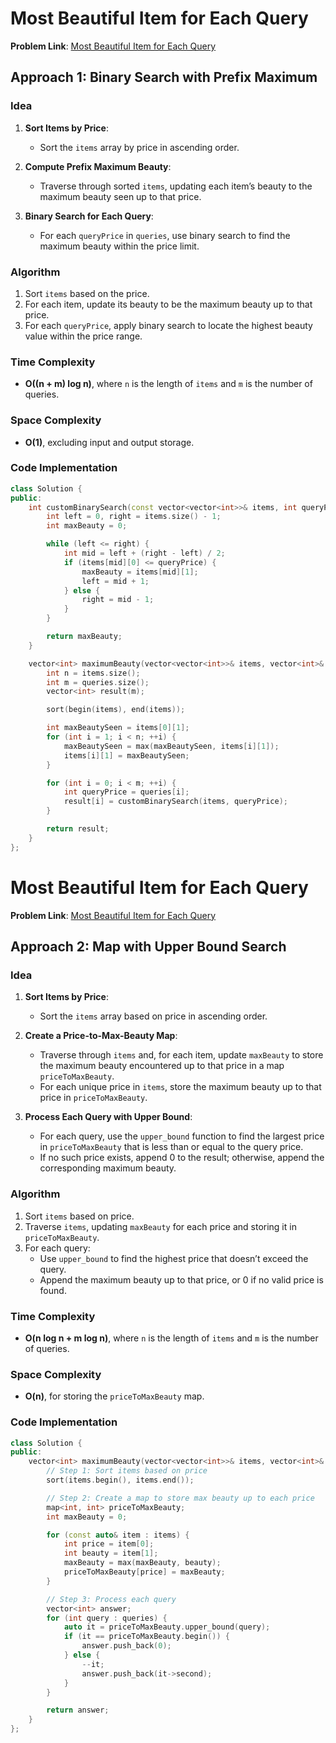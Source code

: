 # Most Beautiful Item for Each Query

**Problem Link**: [Most Beautiful Item for Each Query](https://leetcode.com/problems/most-beautiful-item-for-each-query/)

## Approach 1: Binary Search with Prefix Maximum

### Idea

1. **Sort Items by Price**:
   - Sort the `items` array by price in ascending order.
2. **Compute Prefix Maximum Beauty**:

   - Traverse through sorted `items`, updating each item’s beauty to the maximum beauty seen up to that price.

3. **Binary Search for Each Query**:
   - For each `queryPrice` in `queries`, use binary search to find the maximum beauty within the price limit.

### Algorithm

1. Sort `items` based on the price.
2. For each item, update its beauty to be the maximum beauty up to that price.
3. For each `queryPrice`, apply binary search to locate the highest beauty value within the price range.

### Time Complexity

- **O((n + m) log n)**, where `n` is the length of `items` and `m` is the number of queries.

### Space Complexity

- **O(1)**, excluding input and output storage.

### Code Implementation

```cpp
class Solution {
public:
    int customBinarySearch(const vector<vector<int>>& items, int queryPrice) {
        int left = 0, right = items.size() - 1;
        int maxBeauty = 0;

        while (left <= right) {
            int mid = left + (right - left) / 2;
            if (items[mid][0] <= queryPrice) {
                maxBeauty = items[mid][1];
                left = mid + 1;
            } else {
                right = mid - 1;
            }
        }

        return maxBeauty;
    }

    vector<int> maximumBeauty(vector<vector<int>>& items, vector<int>& queries) {
        int n = items.size();
        int m = queries.size();
        vector<int> result(m);

        sort(begin(items), end(items));

        int maxBeautySeen = items[0][1];
        for (int i = 1; i < n; ++i) {
            maxBeautySeen = max(maxBeautySeen, items[i][1]);
            items[i][1] = maxBeautySeen;
        }

        for (int i = 0; i < m; ++i) {
            int queryPrice = queries[i];
            result[i] = customBinarySearch(items, queryPrice);
        }

        return result;
    }
};
```

# Most Beautiful Item for Each Query

**Problem Link**: [Most Beautiful Item for Each Query](https://leetcode.com/problems/most-beautiful-item-for-each-query/)

## Approach 2: Map with Upper Bound Search

### Idea

1. **Sort Items by Price**:

   - Sort the `items` array based on price in ascending order.

2. **Create a Price-to-Max-Beauty Map**:

   - Traverse through `items` and, for each item, update `maxBeauty` to store the maximum beauty encountered up to that price in a map `priceToMaxBeauty`.
   - For each unique price in `items`, store the maximum beauty up to that price in `priceToMaxBeauty`.

3. **Process Each Query with Upper Bound**:
   - For each query, use the `upper_bound` function to find the largest price in `priceToMaxBeauty` that is less than or equal to the query price.
   - If no such price exists, append 0 to the result; otherwise, append the corresponding maximum beauty.

### Algorithm

1. Sort `items` based on price.
2. Traverse `items`, updating `maxBeauty` for each price and storing it in `priceToMaxBeauty`.
3. For each query:
   - Use `upper_bound` to find the highest price that doesn’t exceed the query.
   - Append the maximum beauty up to that price, or 0 if no valid price is found.

### Time Complexity

- **O(n log n + m log n)**, where `n` is the length of `items` and `m` is the number of queries.

### Space Complexity

- **O(n)**, for storing the `priceToMaxBeauty` map.

### Code Implementation

```cpp
class Solution {
public:
    vector<int> maximumBeauty(vector<vector<int>>& items, vector<int>& queries) {
        // Step 1: Sort items based on price
        sort(items.begin(), items.end());

        // Step 2: Create a map to store max beauty up to each price
        map<int, int> priceToMaxBeauty;
        int maxBeauty = 0;

        for (const auto& item : items) {
            int price = item[0];
            int beauty = item[1];
            maxBeauty = max(maxBeauty, beauty);
            priceToMaxBeauty[price] = maxBeauty;
        }

        // Step 3: Process each query
        vector<int> answer;
        for (int query : queries) {
            auto it = priceToMaxBeauty.upper_bound(query);
            if (it == priceToMaxBeauty.begin()) {
                answer.push_back(0);
            } else {
                --it;
                answer.push_back(it->second);
            }
        }

        return answer;
    }
};
```
